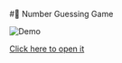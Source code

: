 #🎯 Number Guessing Game

![Demo ](https://imgur.com/0BBbsI4.jpg)

[Click here to open it](https://delightful-dodol-55fdfd.netlify.app/)
